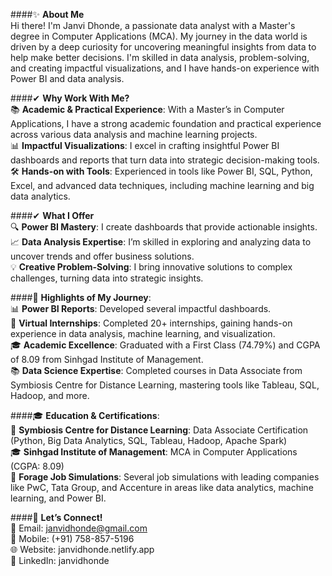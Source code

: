 ####✨ **About Me**  
Hi there! I'm Janvi Dhonde, a passionate data analyst with a Master's degree in Computer Applications (MCA). My journey in the data world is driven by a deep curiosity for uncovering meaningful insights from data to help make better decisions. I'm skilled in data analysis, problem-solving, and creating impactful visualizations, and I have hands-on experience with Power BI and data analysis.  

####✔ **Why Work With Me?**  
📚 **Academic & Practical Experience**: With a Master’s in Computer Applications, I have a strong academic foundation and practical experience across various data analysis and machine learning projects.  
📊 **Impactful Visualizations**: I excel in crafting insightful Power BI dashboards and reports that turn data into strategic decision-making tools.  
🛠️ **Hands-on with Tools**: Experienced in tools like Power BI, SQL, Python, Excel, and advanced data techniques, including machine learning and big data analytics.  

####✔ **What I Offer**  
🔍 **Power BI Mastery**: I create dashboards that provide actionable insights.  
📈 **Data Analysis Expertise**: I’m skilled in exploring and analyzing data to uncover trends and offer business solutions.  
💡 **Creative Problem-Solving**: I bring innovative solutions to complex challenges, turning data into strategic insights.  

####🌟 **Highlights of My Journey**:  
📊 **Power BI Reports**: Developed several impactful dashboards.  
💼 **Virtual Internships**: Completed 20+ internships, gaining hands-on experience in data analysis, machine learning, and visualization.  
🎓 **Academic Excellence**: Graduated with a First Class (74.79%) and CGPA of 8.09 from Sinhgad Institute of Management.  
📚 **Data Science Expertise**: Completed courses in Data Associate from Symbiosis Centre for Distance Learning, mastering tools like Tableau, SQL, Hadoop, and more.  

####🎓 **Education & Certifications**:  
📜 **Symbiosis Centre for Distance Learning**: Data Associate Certification (Python, Big Data Analytics, SQL, Tableau, Hadoop, Apache Spark)  
🎓 **Sinhgad Institute of Management**: MCA in Computer Applications (CGPA: 8.09)  
💼 **Forage Job Simulations**: Several job simulations with leading companies like PwC, Tata Group, and Accenture in areas like data analytics, machine learning, and Power BI.  

####🌟 **Let’s Connect!**  
📧 Email: janvidhonde@gmail.com  
📱 Mobile: (+91) 758-857-5196  
🌐 Website: janvidhonde.netlify.app  
🔗 LinkedIn: janvidhonde  
